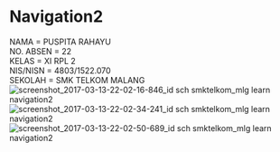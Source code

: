 # Navigation2
NAMA = PUSPITA RAHAYU<br>
NO. ABSEN = 22<br>
KELAS = XI RPL 2<br>
NIS/NISN = 4803/1522.070<br>
SEKOLAH = SMK TELKOM MALANG<br>
![screenshot_2017-03-13-22-02-16-846_id sch smktelkom_mlg learn navigation2](https://cloud.githubusercontent.com/assets/22347907/23879794/fba9bf50-0881-11e7-8177-61abef6342d6.png)
![screenshot_2017-03-13-22-02-34-241_id sch smktelkom_mlg learn navigation2](https://cloud.githubusercontent.com/assets/22347907/23879795/fbff8840-0881-11e7-9112-737e526bbc69.png)
![screenshot_2017-03-13-22-02-50-689_id sch smktelkom_mlg learn navigation2](https://cloud.githubusercontent.com/assets/22347907/23879796/fc079f6c-0881-11e7-9c42-72c95df502c8.png)
